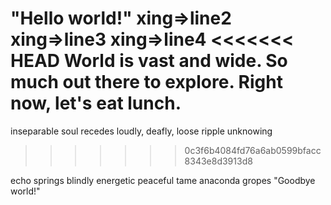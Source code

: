 "Hello world!"
xing=>line2
xing=>line3
xing=>line4
<<<<<<< HEAD
World is vast and wide.
So much out there to explore.
Right now, let's eat lunch.
=======



inseparable soul
recedes loudly, deafly, loose
ripple unknowing



>>>>>>> 0c3f6b4084fd76a6ab0599bfacc8343e8d3913d8



echo springs blindly
energetic peaceful tame
anaconda gropes
"Goodbye world!"